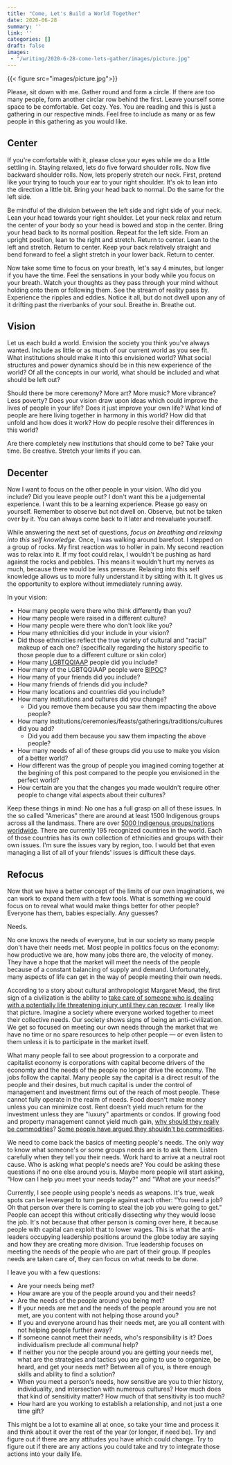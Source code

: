 ```yaml
---
title: "Come, Let's Build a World Together"
date: 2020-06-28
summary: ''
link: ''
categories: []
draft: false
images:
 - "/writing/2020-6-28-come-lets-gather/images/picture.jpg"
---
```


{{< figure src="images/picture.jpg">}}

Please, sit down with me. Gather round and form a circle. If there are too many people, form another circlar row behind the first. Leave yourself some space to be comfortable. Get cozy. Yes. You are reading and this is just a gathering in our respective minds. Feel free to include as many or as few people in this gathering as you would like.

## Center

If you're comfortable with it, please close your eyes while we do a little settling in. Staying relaxed, lets do five forward shoulder rolls. Now five backward shoulder rolls. Now, lets properly stretch our neck. First, pretend like your trying to touch your ear to your right shoulder. It's ok to lean into the direction a little bit. Bring your head back to normal. Do the same for the left side.

Be mindful of the division between the left side and right side of your neck. Lean your head towards your right shoulder. Let your neck relax and return the center of your body so your head is bowed and stop in the center. Bring your head back to its normal position. Repeat for the left side. From an upright position, lean to the right and stretch. Return to center. Lean to the left and stretch. Return to center. Keep your back relatively straight and bend forward to feel a slight stretch in your lower back. Return to center.

Now take some time to focus on your breath, let's say 4 minutes, but longer if you have the time. Feel the sensations in your body while you focus on your breath. Watch your thoughts as they pass through your mind without holding onto them or following them. See the stream of reality pass by. Experience the ripples and eddies. Notice it all, but do not dwell upon any of it drifting past the riverbanks of your soul. Breathe in. Breathe out.

## Vision

Let us each build a world. Envision the society you think you've always wanted. Include as little or as much of our current world as you see fit. What institutions should make it into this envisioned world? What social structures and power dynamics should be in this new experience of the world? Of all the concepts in our world, what should be included and what should be left out?

Should there be more ceremony? More art? More music? More vibrance? Less poverty? Does your vision draw upon ideas which could improve the lives of people in your life? Does it just improve your own life? What kind of people are here living together in harmony in this world? How did that unfold and how does it work? How do people resolve their differences in this world?

Are there completely new institutions that should come to be? Take your time. Be creative. Stretch your limits if you can.

## Decenter

Now I want to focus on the other people in your vision. Who did you include? Did you leave people out? I don't want this be a judgemental experience. I want this to be a learning experience. Please go easy on yourself. Remember to observe but not dwell on. Observe, but not be taken over by it. You can always come back to it later and reevaluate yourself.

While answering the next set of questions, *focus on breathing and relaxing into this self knowledge.* Once, I was walking around barefoot. I stepped on a group of rocks. My first reaction was to holler in pain. My second reaction was to relax into it. If my foot could relax, I wouldn't be pushing as hard against the rocks and pebbles. This means it wouldn't hurt my nerves as much, because there would be less pressure. Relaxing into this self knowledge allows us to more fully understand it by sitting with it. It gives us the opportunity to explore without immediately running away.

In your vision:

* How many people were there who think differently than you?
* How many people were raised in a different culture?
* How many people were there who don't look like you?
* How many ethnicities did your include in your vision?
* Did those ethnicities reflect the true variety of cultural and "racial" makeup of each one? (specifically regarding the history specific to those people due to a different culture or skin color)
* How many [LGBTQQIAAP](https://decahedronofq.wordpress.com/what-is-lgbtqqiaap/) people did you include?
* How many of the LGBTQQIAAP people were [BIPOC](https://www.thebipocproject.org/)?
* How many of your friends did you include?
* How many friends of friends did you include?
* How many locations and countries did you include?
* How many institutions and cultures did you change?
  * Did you remove them because you saw them impacting the above people?
* How many institutions/ceremonies/feasts/gatherings/traditions/cultures did you add?
  * Did you add them because you saw them impacting the above people?
* How many needs of all of these groups did you use to make you vision of a better world?
* How different was the group of people you imagined coming together at the begining of this post compared to the people you envisioned in the perfect world?
* How certain are you that the changes you made wouldn't require other people to change vital aspects about their cultures?

Keep these things in mind: No one has a full grasp on all of these issues. In the so called "Americas" there are around at least 1500 Indigenous groups across all the landmass. There are over [5000 Indigenous groups/nations worldwide](https://www.culturalsurvival.org/issues). There are currently 195 recognized countries in the world. Each of those countries has its own collection of ethnicities and groups with their own issues. I'm sure the issues vary by region, too. I would bet that even managing a list of all of your friends' issues is difficult these days.

## Refocus

Now that we have a better concept of the limits of our own imaginations, we can work to expand them with a few tools. What is something we could focus on to reveal what would make things better for other people? Everyone has them, babies especially. Any guesses?

Needs.

No one knows the needs of everyone, but in our society so many people don't have their needs met. Most people in politics focus on the economy: how productive we are, how many jobs there are, the velocity of money. They have a hope that the market will meet the needs of the people because of a constant balancing of supply and demand. Unfortunately, many aspects of life can get in the way of people meeting their own needs.

According to a story about cultural anthropologist Margaret Mead, the first sign of a civilization is the ability to [take care of someone who is dealing with a potentially life threatening injury until they can recover](https://www.forbes.com/sites/remyblumenfeld/2020/03/21/how-a-15000-year-old-human-bone-could-help-you-through-the--coronavirus/). I really like that picture. Imagine a society where everyone worked together to meet their collective needs. Our society shows signs of being an anti-civilization. We get so focused on meeting our own needs through the market that we have no time or no spare resources to help other people &mdash; or even listen to them unless it is to participate in the market itself.

What many people fail to see about progression to a corporate and capitalist economy is corporations with capital become drivers of the economty and the needs of the people no longer drive the economy. The jobs follow the capital. Many people say the capital is a direct result of the people and their desires, but much capital is under the control of management and investment firms out of the reach of most people. These cannot fully operate in the realm of needs. Food doesn't make money unless you can minimize cost. Rent doesn't yield much return for the investment unless they are "luxury" apartments or condos. If growing food and property management cannot yield much gain, [why should they really be commodities](https://monthlyreview.org/2012/01/01/food-as-a-commodity/)? [Some people have argued they shouldn't be commodities](https://ourworld.unu.edu/en/why-food-should-be-a-commons-not-a-commodity).

We need to come back the basics of meeting people's needs. The only way to know what someone's or some groups needs are is to ask them. Listen carefully  when they tell you their needs.  Work hard to arrive at a neutral root cause. Who is asking what people's needs are? You could be asking these questions if no one else around you is. Maybe more people will start asking, "How can I help you meet your needs today?" and "What are your needs?"

Currently, I see people using people's needs as weapons. It's true, weak spots can be leveraged to turn people against each other: "You need a job? Oh that person over there is coming to steal the job you were going to get." People can accept this without critically dissecting why they would loose the job. It's not because that other person is coming over here, it because people with capital can exploit that to lower wages. This is what the anti-leaders occupying leadership positions around the globe today are saying and how they are creating more division. True leadership focuses on meeting the needs of the people who are part of their group. If peoples needs are taken care of, they can focus on what needs to be done.

I leave you with a few questions:

* Are your needs being met? 
* How aware are you of the people around you and their needs?
* Are the needs of the people around you being met?
* If your needs are met and the needs of the people around you are not met, are you content with not helping those around you?
* If you and everyone around has their needs met, are you all content with not helping people further away?
* If someone cannot meet their needs, who's responsibility is it? Does individualism preclude all communal help?
* If neither you nor the people around you are getting your needs met, what are the strategies and tactics you are going to use to organize, be heard, and get your needs met? Between all of you, is there enough skills and ability to find a solution?
* When you meet a person's needs, how sensitive are you to thier history, individuality, and intersection with numerous cultures? How much does that kind of sensitivity matter? How much of that sensitivity is too much?
* How hard are you working to establish a relationship, and not just a one time gift?

This might be a lot to examine all at once, so take your time and process it and think about it over the rest of the year (or longer, if need be). Try and figure out if there are any attitudes you have which could change. Try to figure out if there are any actions you could take and try to integrate those actions into your daily life.
